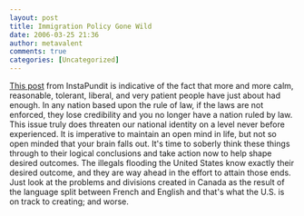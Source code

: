 ```yaml
---
layout: post
title: Immigration Policy Gone Wild
date: 2006-03-25 21:36
author: metavalent
comments: true
categories: [Uncategorized]
---
```

<div><a href="http://instapundit.com/archives/029354.php">This post</a> from InstaPundit is indicative of the fact that more and more calm, reasonable, tolerant, liberal, and very patient people have just about had enough. In any nation based upon the rule of law, if the laws are not enforced, they lose credibility and you no longer have a nation ruled by law. This issue truly does threaten our national identity on a level never before experienced. It is imperative to maintain an open mind in life, but not so open minded that your brain falls out. It's time to soberly think these things through to their logical conclusions and take action now to help shape desired outcomes. The illegals flooding the United States know exactly their desired outcome, and they are way ahead in the effort to attain those ends. Just look at the problems and divisions created in Canada as the result of the language split between French and English and that's what the U.S. is on track to creating; and worse.
</div>
